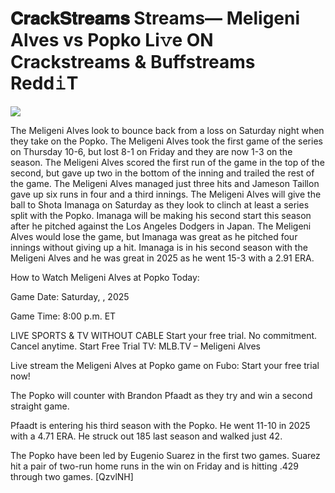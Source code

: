 # 𝐂𝐫𝐚𝐜𝐤𝐒𝐭𝐫𝐞𝐚𝐦𝐬 Streams— Meligeni Alves vs Popko Li𝚟e ON Crackstreams & Buffstreams Redd𝚒T  
  
  
[![](https://i.imgur.com/qSNzIqt.png)](https://movie.rssnews.media/MOFslpIqh.php)  
  
The Meligeni Alves look to bounce back from a loss on Saturday night when they take on the Popko. The Meligeni Alves took the first game of the series on Thursday 10-6, but lost 8-1 on Friday and they are now 1-3 on the season. The Meligeni Alves scored the first run of the game in the top of the second, but gave up two in the bottom of the inning and trailed the rest of the game. The Meligeni Alves managed just three hits and Jameson Taillon gave up six runs in four and a third innings. The Meligeni Alves will give the ball to Shota Imanaga on Saturday as they look to clinch at least a series split with the Popko. Imanaga will be making his second start this season after he pitched against the Los Angeles Dodgers in Japan. The Meligeni Alves would lose the game, but Imanaga was great as he pitched four innings without giving up a hit. Imanaga is in his second season with the Meligeni Alves and he was great in 2025 as he went 15-3 with a 2.91 ERA.

How to Watch Meligeni Alves at Popko Today:

Game Date: Saturday, , 2025

Game Time: 8:00 p.m. ET

LIVE SPORTS & TV WITHOUT CABLE
Start your free trial. No commitment. Cancel anytime.
Start Free Trial
TV: MLB.TV – Meligeni Alves

Live stream the Meligeni Alves at Popko game on Fubo: Start your free trial now!

The Popko will counter with Brandon Pfaadt as they try and win a second straight game.

Pfaadt is entering his third season with the Popko. He went 11-10 in 2025 with a 4.71 ERA. He struck out 185 last season and walked just 42.

The Popko have been led by Eugenio Suarez in the first two games. Suarez hit a pair of two-run home runs in the win on Friday and is hitting .429 through two games. [QzvlNH]